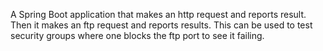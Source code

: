 A Spring Boot application that makes an http request and reports result. Then it makes an ftp request and reports results. This can be used to test security groups where one blocks the ftp port to see it failing.


